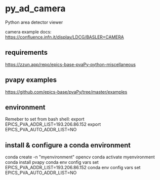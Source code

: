 # py_ad_camera
Python area detector viewer

camera example docs:
https://confluence.infn.it/display/LDCG/BASLER+CAMERA

## requirements
https://zzun.app/repo/epics-base-pvaPy-python-miscellaneous

## pvapy examples
https://github.com/epics-base/pvaPy/tree/master/examples


## environment
Remeber to set from bash shell:
export EPICS_PVA_ADDR_LIST=193.206.86.152
export EPICS_PVA_AUTO_ADDR_LIST=NO

## install & configure a conda environment
conda create -n "myenvironment" opencv
conda activate myenvironment
conda install pvapy
conda env config vars set EPICS_PVA_ADDR_LIST=193.206.86.152
conda env config vars set EPICS_PVA_AUTO_ADDR_LIST=NO



